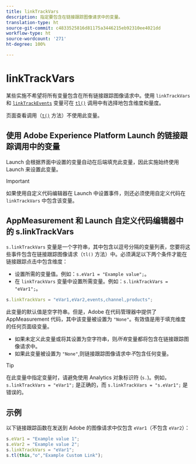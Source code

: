```yaml
---
title: linkTrackVars
description: 指定要包含在链接跟踪图像请求中的变量。
translation-type: ht
source-git-commit: c4833525816d81175a3446215eb92310ee4021dd
workflow-type: ht
source-wordcount: '271'
ht-degree: 100%

---
```



# linkTrackVars

某些实施不希望将所有变量包含在所有链接跟踪图像请求中。使用 `linkTrackVars` 和 [`linkTrackEvents`](linktrackevents.md) 变量可在 [`tl()`](../functions/tl-method.md) 调用中有选择地包含维度和量度。

页面查看调用（[`t()`](../functions/t-method.md) 方法）不使用此变量。

## 使用 Adobe Experience Platform Launch 的链接跟踪调用中的变量

Launch 会根据界面中设置的变量自动在后端填充此变量，因此实施始终使用 Launch 来设置此变量。

>[!IMPORTANT]
>
>如果使用自定义代码编辑器在 Launch 中设置事件，则还必须使用自定义代码在 `linkTrackVars` 中包含该变量。

## AppMeasurement 和 Launch 自定义代码编辑器中的 s.linkTrackVars

`s.linkTrackVars` 变量是一个字符串，其中包含以逗号分隔的变量列表，您要将这些事件包含在链接跟踪图像请求（`tl()` 方法）中。必须满足以下两个条件才能在链接跟踪点击中包含维度：

* 设置所需的变量值。例如：`s.eVar1 = "Example value";`。
* 在 `linkTrackVars` 变量中设置所需变量。例如：`s.linkTrackVars = "eVar1";`。

```js
s.linkTrackVars = "eVar1,eVar2,events,channel,products";
```

此变量的默认值是空字符串。但是，Adobe 在代码管理器中提供了 AppMeasurement 代码，其中该变量被设置为 `"None"`。有效值是用于填充维度的任何页面级变量。

* 如果未定义此变量或将其设置为空字符串，则&#x200B;*所有*&#x200B;变量都将包含在链接跟踪图像请求中。
* 如果此变量被设置为 `"None"`,则链接跟踪图像请求中&#x200B;*不*&#x200B;包含任何变量。

>[!TIP]
>
>在此变量中指定变量时，请避免使用 Analytics 对象标识符 (`s.`)。例如，`s.linkTrackVars = "eVar1";` 是正确的，而 `s.linkTrackVars = "s.eVar1";` 是错误的。

## 示例

以下链接跟踪函数在发送到 Adobe 的图像请求中仅包含 `eVar1`（不包含 `eVar2`）：

```js
s.eVar1 = "Example value 1";
s.eVar2 = "Example value 2";
s.linkTrackVars = "eVar1";
s.tl(this,"o","Example Custom Link");
```
